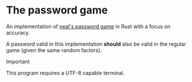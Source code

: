 # The password game
An implementation of [neal's password game](https://neal.fun/password-game/) in Rust with a focus on accuracy.

A password valid in this implementation **should** also be valid in the regular game (given the same random factors).

> [!IMPORTANT]
> This program requires a UTF-8 capable terminal.
